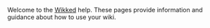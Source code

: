 
Welcome to the [Wikked][] help. These pages provide information and guidance
about how to use your wiki.


[wikked]: https://bolt80.com/wikked/

